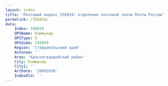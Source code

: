 ```yaml
---
layout: index
title: 'Почтовый индекс 356034: отделение почтовой связи Почты России'
permalink: /356034/
data:
    Index: 356034
    OPSName: Коммунар
    OPSType: О
    OPSSubm: 356059
    Region: 'Ставропольский край'
    Autonom: ''
    Area: 'Красногвардейский район'
    City: Коммунар
    City1: ''
    ActDate: '20001030'
    IndexOld: ''
---
```


